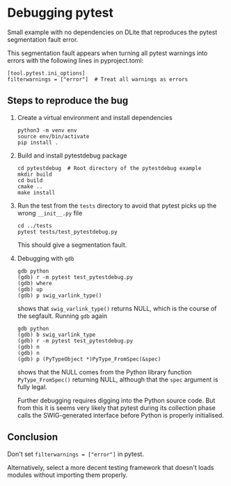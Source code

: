 Debugging pytest
================
Small example with no dependencies on DLite that reproduces the pytest
segmentation fault error.

This segmentation fault appears when turning all pytest warnings into
errors with the following lines in pyproject.toml:

    [tool.pytest.ini_options]
    filterwarnings = ["error"]  # Treat all warnings as errors


Steps to reproduce the bug
--------------------------

1. Create a virtual environment and install dependencies

       python3 -m venv env
       source env/bin/activate
       pip install .

2. Build and install pytestdebug package

       cd pytestdebug  # Root directory of the pytestdebug example
       mkdir build
       cd build
       cmake ..
       make install

3. Run the test from the `tests` directory to avoid that pytest picks up
   the wrong `__init__.py` file

       cd ../tests
       pytest tests/test_pytestdebug.py

   This should give a segmentation fault.

4. Debugging with `gdb`

   ```gdb
   gdb python
   (gdb) r -m pytest test_pytestdebug.py
   (gdb) where
   (gdb) up
   (gdb) p swig_varlink_type()
   ```

   shows that `swig_varlink_type()` returns NULL, which is the course of the
   segfault. Running `gdb` again

   ```gdb
   gdb python
   (gdb) b swig_varlink_type
   (gdb) r -m pytest test_pytestdebug.py
   (gdb) n
   (gdb) n
   (gdb) p (PyTypeObject *)PyType_FromSpec(&spec)
   ```

   shows that the NULL comes from the Python library function `PyType_FromSpec()`
   returning NULL, although that the `spec` argument is fully legal.

   Further debugging requires digging into the Python source code.
   But from this it is seems very likely that pytest during its collection phase
   calls the SWIG-generated interface before Python is properly initialised.


Conclusion
----------
Don't set `filterwarnings = ["error"]` in pytest.

Alternatively, select a more decent testing framework that doesn't loads modules
without importing them properly.

